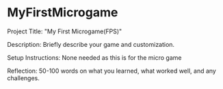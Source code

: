 # MyFirstMicrogame
Project Title: "My First Microgame(FPS)" 

Description: Briefly describe your game and customization. 

Setup Instructions: None needed as this is for the micro game

Reflection: 50-100 words on what you learned, what worked well, and any challenges. 
